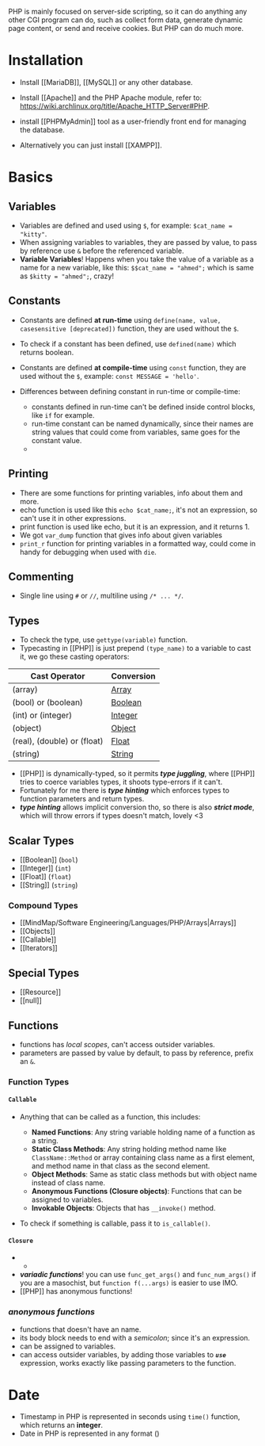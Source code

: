 PHP is mainly focused on server-side scripting, so it can do anything any other CGI program can do, such as collect form data, generate dynamic page content, or send and receive cookies. But PHP can do much more.
# Installation

- Install [[MariaDB]], [[MySQL]] or any other database.  
- Install [[Apache]] and the PHP Apache module, refer to: https://wiki.archlinux.org/title/Apache_HTTP_Server#PHP.
- install [[PHPMyAdmin]] tool as a user-friendly front end for managing the database.

- Alternatively you can just install [[XAMPP]].

# Basics

## Variables

- Variables are defined and used using `$`, for example: `$cat_name = "kitty"`.
- When assigning variables to variables, they are passed by value, to pass by reference use `&` before the referenced variable.
- **Variable Variables**! Happens when you take the value of a variable as a name for a new variable, like this: `$$cat_name = "ahmed";` which is same as `$kitty = "ahmed";`, crazy!

## Constants

- Constants are defined **at run-time** using `define(name, value, casesensitive [deprecated])` function, they are used without the `$`.
- To check if a constant has been defined, use `defined(name)` which returns boolean.
- Constants are defined **at compile-time** using `const` function, they are used without the `$`, example: `const MESSAGE = 'hello'`.

- Differences between defining constant in run-time or compile-time:
	- constants defined in run-time can't be defined inside control blocks, like `if` for example.
	- run-time constant can be named dynamically, since their names are string values that could come from variables, same goes for the constant value.
	- 

## Printing

- There are some functions for printing variables, info about them and more.
- echo function is used like this `echo $cat_name;`, it's not an expression, so can't use it in other expressions.
- print function is used like echo, but it is an expression, and it returns 1.
- We got `var_dump` function that gives info about given variables
- `print_r` function for printing variables in a formatted way, could come in handy for debugging when used with `die`.
## Commenting

- Single line using `#` or `//`, multiline using `/* ... */`.


## Types

- To check the type, use `gettype(variable)` function.
- Typecasting in [[PHP]] is just prepend `(type_name)` to a variable to cast it, we go these casting operators:

| Cast Operator               | Conversion                                                       |
| --------------------------- | ---------------------------------------------------------------- |
| (array)                     | [Array](https://www.phptutorial.net/php-tutorial/php-array/)     |
| (bool) or (boolean)         | [Boolean](https://www.phptutorial.net/php-tutorial/php-boolean/) |
| (int) or (integer)          | [Integer](https://www.phptutorial.net/php-tutorial/php-int/)     |
| (object)                    | [Object](https://www.phptutorial.net/php-oop/php-objects/)       |
| (real), (double) or (float) | [Float](https://www.phptutorial.net/php-tutorial/php-float/)     |
| (string)                    | [String](https://www.phptutorial.net/php-tutorial/php-string/)   |
- [[PHP]] is dynamically-typed, so it permits ***type juggling***, where [[PHP]] tries to coerce variables types, it shoots type-errors if it can't.
- Fortunately for me there is ***type hinting*** which enforces types to function parameters and return types.
- ***type hinting*** allows implicit conversion tho, so there is also ***strict mode***, which will throw errors if types doesn't match, lovely <3 

## Scalar Types
-  [[Boolean]] (`bool`)
- [[Integer]] (`int`)
- [[Float]] (`float`)
- [[String]] (`string`)
### Compound Types
- [[MindMap/Software Engineering/Languages/PHP/Arrays|Arrays]]
- [[Objects]]
- [[Callable]]
- [[Iterators]]

## Special Types
- [[Resource]]
- [[null]]


## Functions
- functions has *local scopes*, can't access outsider variables.
- parameters are passed by value by default, to pass by reference, prefix an `&`.

### Function Types

#### `Callable`
- Anything that can be called as a function, this includes:

	- **Named Functions**: Any string variable holding name of a function as a string.	
	- **Static Class Methods**: Any string holding method name like `ClassName::Method` or array containing class name as a first element, and method name in that class as the second element.
	- **Object Methods**: Same as static class methods but with object name instead of class name.
	- **Anonymous Functions (Closure objects)**: Functions that can be assigned to variables.
	- **Invokable Objects**: Objects that has `__invoke()` method.

- To check if something is callable, pass it to `is_callable()`.

#### `Closure`
- 
	- 
- ***variadic functions***! you can use `func_get_args()` and `func_num_args()` if you are a masochist, but `function f(...args)` is easier to use IMO.
- [[PHP]] has anonymous functions!


### ***anonymous functions***
- functions that doesn't have an name.
- its body block needs to end with a *semicolon*; since it's an expression.
- can be assigned to variables.
- can access outsider variables, by adding those variables to ***`use`*** expression, works exactly like passing parameters to the function.
# Date
- Timestamp in PHP is represented in seconds using `time()` function, which returns an **integer**.
- Date in PHP is represented in any format ()